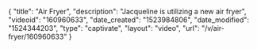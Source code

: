 {
    "title": "Air Fryer",
    "description": "Jacqueline is utilizing a new air fryer",
    "videoid": "160960633",
    "date_created": "1523984806",
    "date_modified": "1524344203",
    "type": "captivate",
    "layout": "video",
    "url": "\/v\/air-fryer\/160960633"
}